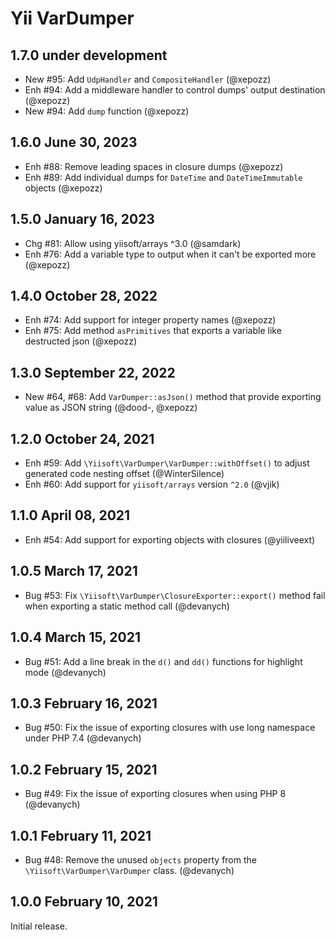 # Yii VarDumper

## 1.7.0 under development

- New #95: Add `UdpHandler` and `CompositeHandler` (@xepozz)
- Enh #94: Add a middleware handler to control dumps' output destination (@xepozz)
- New #94: Add `dump` function (@xepozz)

## 1.6.0 June 30, 2023

- Enh #88: Remove leading spaces in closure dumps (@xepozz)
- Enh #89: Add individual dumps for `DateTime` and `DateTimeImmutable` objects (@xepozz)

## 1.5.0 January 16, 2023

- Chg #81: Allow using yiisoft/arrays ^3.0 (@samdark)
- Enh #76: Add a variable type to output when it can't be exported more (@xepozz)

## 1.4.0 October 28, 2022

- Enh #74: Add support for integer property names (@xepozz)
- Enh #75: Add method `asPrimitives` that exports a variable like destructed json (@xepozz)

## 1.3.0 September 22, 2022

- New #64, #68: Add `VarDumper::asJson()` method that provide exporting value as JSON string (@dood-, @xepozz)

## 1.2.0 October 24, 2021

- Enh #59: Add `\Yiisoft\VarDumper\VarDumper::withOffset()` to adjust generated code nesting offset (@WinterSilence)
- Enh #60: Add support for `yiisoft/arrays` version `^2.0` (@vjik)

## 1.1.0 April 08, 2021

- Enh #54: Add support for exporting objects with closures (@yiiliveext)

## 1.0.5 March 17, 2021

- Bug #53: Fix `\Yiisoft\VarDumper\ClosureExporter::export()` method fail when exporting a static method call (@devanych)

## 1.0.4 March 15, 2021

- Bug #51: Add a line break in the `d()` and `dd()` functions for highlight mode (@devanych)

## 1.0.3 February 16, 2021

- Bug #50: Fix the issue of exporting closures with use long namespace under PHP 7.4 (@devanych)

## 1.0.2 February 15, 2021

- Bug #49: Fix the issue of exporting closures when using PHP 8 (@devanych)

## 1.0.1 February 11, 2021

- Bug #48: Remove the unused `objects` property from the `\Yiisoft\VarDumper\VarDumper` class. (@devanych)

## 1.0.0 February 10, 2021

Initial release.
